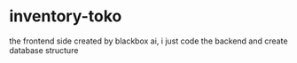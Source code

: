 # inventory-toko
the frontend side created by blackbox ai, i just code the backend and create database structure
